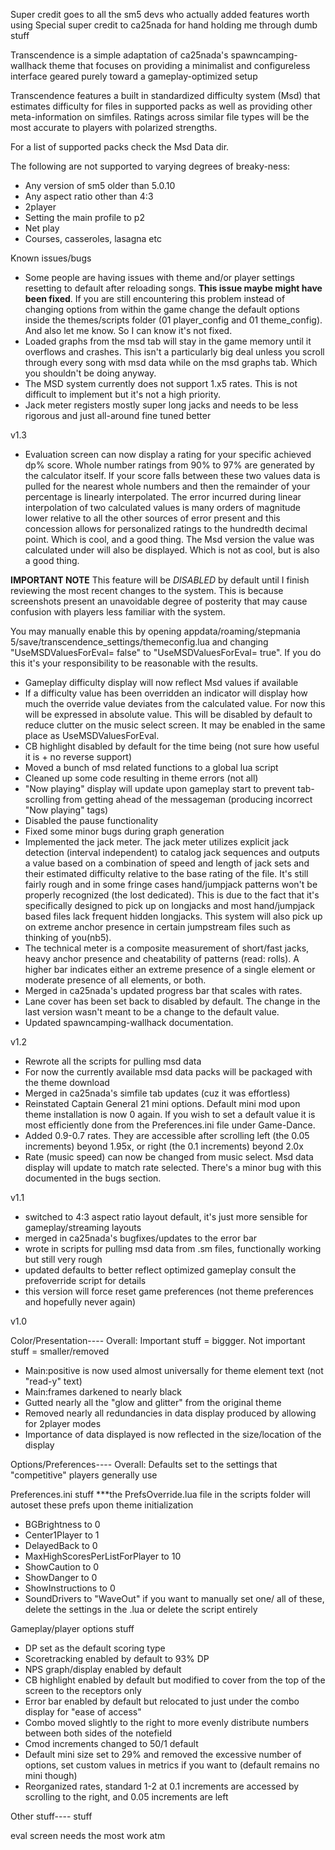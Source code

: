 Super credit goes to all the sm5 devs who actually added features worth using
Special super credit to ca25nada for hand holding me through dumb stuff

Transcendence is a simple adaptation of ca25nada's spawncamping-wallhack theme
that focuses on providing a minimalist and configureless interface geared purely
toward a gameplay-optimized setup

Transcendence features a built in standardized difficulty system (Msd) that estimates
difficulty for files in supported packs as well as providing other meta-information on 
simfiles. Ratings across similar file types will be the most accurate to players with polarized
strengths. 

For a list of supported packs check the Msd Data dir.


The following are not supported to varying degrees of breaky-ness:

- Any version of sm5 older than 5.0.10
- Any aspect ratio other than 4:3
- 2player
- Setting the main profile to p2
- Net play
- Courses, casseroles, lasagna etc

Known issues/bugs

- Some people are having issues with theme and/or player settings resetting to default after reloading
songs. **This issue maybe might have been fixed**. If you are still encountering this problem instead
of changing options from within the game change the default options inside the themes/scripts folder
(01 player_config and 01 theme_config). And also let me know. So I can know it's not fixed.
- Loaded graphs from the msd tab will stay in the game memory until it overflows and crashes.
This isn't a particularly big deal unless you scroll through every song with msd data while 
on the msd graphs tab. Which you shouldn't be doing anyway.
- The MSD system currently does not support 1.x5 rates. This is not difficult to implement but it's not a 
high priority.
- Jack meter registers mostly super long jacks and needs to be less rigorous and just all-around fine tuned
better



v1.3

- Evaluation screen can now display a rating for your specific achieved dp% score. Whole number ratings
from 90% to 97% are generated by the calculator itself. If your score falls between these two values data
is pulled for the nearest whole numbers and then the remainder of your percentage is linearly interpolated.
The error incurred during linear interpolation of two calculated values is many orders of magnitude lower
relative to all the other sources of error present and this concession allows for personalized ratings to the
hundredth decimal point. Which is cool, and a good thing. The Msd version the value was calculated under will 
also be displayed. Which is not as cool, but is also a good thing.

**IMPORTANT NOTE**
This feature will be *DISABLED* by default until I finish reviewing the most recent changes to the system. 
This is because screenshots present an unavoidable degree of posterity that may cause confusion with players
less familiar with the system.

You may manually enable this by opening appdata/roaming/stepmania 5/save/transcendence_settings/themeconfig.lua
and changing "UseMSDValuesForEval= false" to "UseMSDValuesForEval= true". If you do this it's your responsibility
to be reasonable with the results.

- Gameplay difficulty display will now reflect Msd values if available
- If a difficulty value has been overridden an indicator will display how much the override value deviates from
the calculated value. For now this will be expressed in absolute value. This will be disabled by default to
reduce clutter on the music select screen. It may be enabled in the same place as UseMSDValuesForEval.
- CB highlight disabled by default for the time being (not sure how useful it is + no reverse support)
- Moved a bunch of msd related functions to a global lua script
- Cleaned up some code resulting in theme errors (not all)
- "Now playing" display will update upon gameplay start to prevent tab-scrolling from getting ahead of the
messageman (producing incorrect "Now playing" tags)
- Disabled the pause functionality
- Fixed some minor bugs during graph generation
- Implemented the jack meter. The jack meter utilizes explicit jack detection (interval independent) to catalog jack
sequences and outputs a value based on a combination of speed and length of jack sets and their estimated
difficulty relative to the base rating of the file. It's still fairly rough and in some fringe cases hand/jumpjack
patterns won't be properly recognized (the lost dedicated). This is due to the fact that it's specifically designed
to pick up on longjacks and most hand/jumpjack based files lack frequent hidden longjacks. This system will also 
pick up on extreme anchor presence in certain jumpstream files such as thinking of you(nb5).
- The technical meter is a composite measurement of short/fast jacks, heavy anchor presence and cheatability of
patterns (read: rolls). A higher bar indicates either an extreme presence of a single element or moderate presence 
of all elements, or both. 
- Merged in ca25nada's updated progress bar that scales with rates. 
- Lane cover has been set back to disabled by default. The change in the last version wasn't meant to be a change to 
the default value.
- Updated spawncamping-wallhack documentation. 


v1.2

- Rewrote all the scripts for pulling msd data
- For now the currently available msd data packs will be packaged with the theme download 
- Merged in ca25nada's simfile tab updates (cuz it was effortless)
- Reinstated Captain General 21 mini options. Default mini mod upon theme installation is now 0 again. 
If you wish to set a default value it is most efficiently done from the Preferences.ini file under Game-Dance.
- Added 0.9-0.7 rates. They are accessible after scrolling left (the 0.05 increments) beyond 1.95x, or right
(the 0.1 increments) beyond 2.0x
- Rate (music speed) can now be changed from music select. Msd data display will update to match rate selected.
There's a minor bug with this documented in the bugs section.


v1.1

- switched to 4:3 aspect ratio layout default, it's just more sensible for gameplay/streaming layouts
- merged in ca25nada's bugfixes/updates to the error bar
- wrote in scripts for pulling msd data from .sm files, functionally working but still very rough
- updated defaults to better reflect optimized gameplay consult the prefoverride script for details
- this version will force reset game preferences (not theme preferences and hopefully never again)


v1.0

Color/Presentation---- 
Overall: Important stuff = biggger. Not important stuff = smaller/removed

- Main:positive is now used almost universally for theme element text (not "read-y" text)
- Main:frames darkened to nearly black
- Gutted nearly all the "glow and glitter" from the original theme
- Removed nearly all redundancies in data display produced by allowing for 2player modes
- Importance of data displayed is now reflected in the size/location of the display

Options/Preferences----
Overall: Defaults set to the settings that "competitive" players generally use

Preferences.ini stuff
***the PrefsOverride.lua file in the scripts folder will autoset these prefs upon theme initialization
- BGBrightness to 0
- Center1Player to 1
- DelayedBack to 0
- MaxHighScoresPerListForPlayer to 10
- ShowCaution to 0
- ShowDanger to 0
- ShowInstructions to 0
- SoundDrivers to "WaveOut"
if you want to manually set one/ all of these, delete the settings in the .lua or delete the script entirely

Gameplay/player options stuff
- DP set as the default scoring type
- Scoretracking enabled by default to 93% DP
- NPS graph/display enabled by default
- CB highlight enabled by default but modified to cover from the top of the screen to the receptors only
- Error bar enabled by default but relocated to just under the combo display for "ease of access"
- Combo moved slightly to the right to more evenly distribute numbers between both sides of the notefield
- Cmod increments changed to 50/1 default
- Default mini size set to 29% and removed the excessive number of options, set custom values in metrics if you want to (default remains no mini though)
- Reorganized rates, standard 1-2 at 0.1 increments are accessed by scrolling to the right, and 0.05 increments are left

Other stuff----
stuff

eval screen needs the most work atm